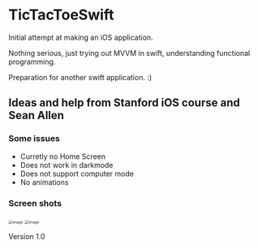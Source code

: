 # TicTacToeSwift
Initial attempt at making an iOS application.

Nothing serious, just trying out MVVM in swift, understanding functional programming. 

Preparation for another swift application. :)

## Ideas and help from Stanford iOS course and Sean Allen

### Some issues

- Curretly no Home Screen 
- Does not work in darkmode
- Does not support computer mode
- No animations

### Screen shots

<img src="/Users/yuanchang/iOS/TicTacToeGit/TicTacToeSwift/src/p1.png" alt="image" style="zoom:50%;" />

<img src="/Users/yuanchang/iOS/TicTacToeGit/TicTacToeSwift/src/p2.png" alt="image" style="zoom:50%;" />

Version 1.0

